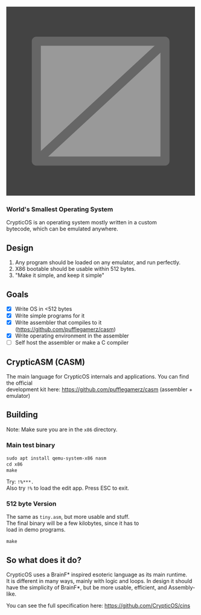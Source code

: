 
![](https://raw.githubusercontent.com/CrypticOS/CrypticOS.github.io/master/logo.png)
### World's Smallest Operating System
CrypticOS is an operating system mostly written in a custom  
bytecode, which can be emulated anywhere.  

## Design
1. Any program should be loaded on any emulator, and run perfectly.
2. X86 bootable should be usable within 512 bytes.
3. "Make it simple, and keep it simple"

## Goals
- [x] Write OS in <512 bytes  
- [x] Write simple programs for it
- [x] Write assembler that compiles to it (https://github.com/pufflegamerz/casm)  
- [x] Write operating environment in the assembler  
- [ ] Self host the assembler or make a C compiler  

## CrypticASM (CASM)
The main language for CrypticOS internals and applications. You can find the official  
development kit here: https://github.com/pufflegamerz/casm (assembler + emulator)  

## Building
Note: Make sure you are in the `x86` directory.  
### Main test binary
```
sudo apt install qemu-system-x86 nasm
cd x86
make
```
Try: `!%***.`  
Also try `!%` to load the edit app. Press ESC to exit.  

### 512 byte Version
The same as `tiny.asm`, but more usable and stuff.  
The final binary will be a few kilobytes, since it has to  
load in demo programs.
```
make
```

## So what does it do?
CrypticOS uses a BrainF* inspired esoteric language as its main runtime.  
It is different in many ways, mainly with logic and loops. In design it should  
have the simplicity of BrainF*, but be more usable, efficient, and Assembly-like.

You can see the full specification here: https://github.com/CrypticOS/cins  
